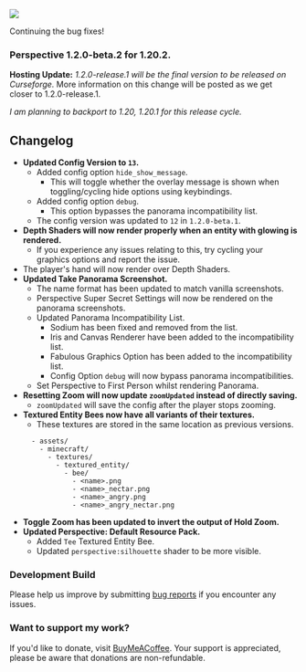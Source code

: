 ![](https://mclegoman.com/images/a/a7/Perspective_Development_Logo.png)

Continuing the bug fixes!

### Perspective 1.2.0-beta.2 for 1.20.2.  
**Hosting Update:** *1.2.0-release.1 will be the final version to be released on Curseforge.*
More information on this change will be posted as we get closer to 1.2.0-release.1.  

*I am planning to backport to 1.20, 1.20.1 for this release cycle.*  

## Changelog  
- **Updated Config Version to `13`.**
  - Added config option `hide_show_message`.
    - This will toggle whether the overlay message is shown when toggling/cycling hide options using keybindings.
  - Added config option `debug`.
    - This option bypasses the panorama incompatibility list.  
  - The config version was updated to `12` in `1.2.0-beta.1`.  
- **Depth Shaders will now render properly when an entity with glowing is rendered.**  
  - If you experience any issues relating to this, try cycling your graphics options and report the issue.
- The player's hand will now render over Depth Shaders.  
- **Updated Take Panorama Screenshot.**  
  - The name format has been updated to match vanilla screenshots.  
  - Perspective Super Secret Settings will now be rendered on the panorama screenshots.  
  - Updated Panorama Incompatibility List.  
    - Sodium has been fixed and removed from the list.  
    - Iris and Canvas Renderer have been added to the incompatibility list.  
    - Fabulous Graphics Option has been added to the incompatibility list.  
    - Config Option `debug` will now bypass panorama incompatibilities.  
  - Set Perspective to First Person whilst rendering Panorama.  
- **Resetting Zoom will now update `zoomUpdated` instead of directly saving.**  
  - `zoomUpdated` will save the config after the player stops zooming.  
- **Textured Entity Bees now have all variants of their textures.**
  - These textures are stored in the same location as previous versions.
  ```
    - assets/
      - minecraft/
        - textures/
          - textured_entity/
            - bee/
              - <name>.png
              - <name>_nectar.png
              - <name>_angry.png
              - <name>_angry_nectar.png
  ```
- **Toggle Zoom has been updated to invert the output of Hold Zoom.**  
- **Updated Perspective: Default Resource Pack.**  
  - Added `Tee` Textured Entity Bee.  
  - Updated `perspective:silhouette` shader to be more visible.  

### Development Build  
Please help us improve by submitting [bug reports](https://github.com/MCLegoMan/Perspective/issues) if you encounter any issues.  

### Want to support my work?  
If you'd like to donate, visit [BuyMeACoffee](https://www.buymeacoffee.com/mclegoman).
Your support is appreciated, please be aware that donations are non-refundable.